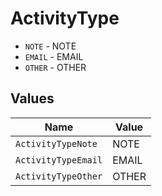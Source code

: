 # ActivityType

* `NOTE` - NOTE
* `EMAIL` - EMAIL
* `OTHER` - OTHER


## Values

| Name                | Value               |
| ------------------- | ------------------- |
| `ActivityTypeNote`  | NOTE                |
| `ActivityTypeEmail` | EMAIL               |
| `ActivityTypeOther` | OTHER               |